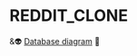 # REDDIT_CLONE
 &amp;&#128125;
 [Database diagram](https://drawsql.app/teams/there-is-no-team-1/diagrams/reddit-database)
:sneezing_face:
